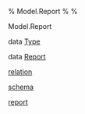 % Model.Report
% 
% 

Model.Report

data [Type](Model-Report.html#t:Type)

data [Report](Model-Report.html#t:Report)

[relation](Model-Report.html#v:relation)

[schema](Model-Report.html#v:schema)

[report](Model-Report.html#v:report)

